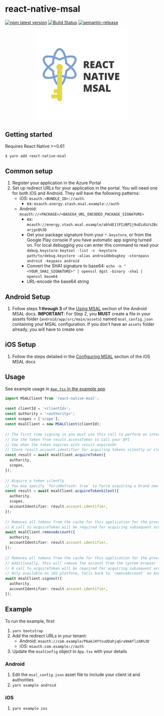 # react-native-msal

[![npm latest version](https://img.shields.io/npm/v/react-native-msal/latest.svg)](https://www.npmjs.com/package/react-native-msal)
[![Build Status](https://dev.azure.com/stashenergy/react-native-msal/_apis/build/status/stashenergy.react-native-msal?branchName=master)](https://dev.azure.com/stashenergy/react-native-msal/_build/latest?definitionId=58&branchName=master)
[![semantic-release](https://img.shields.io/badge/%20%20%F0%9F%93%A6%F0%9F%9A%80-semantic--release-e10079.svg)](https://github.com/semantic-release/semantic-release)

<p align="center">
  <img src="_assets/ReactNativeMSALLogo.png" width="300">
</p>

## Getting started

Requires React Native >=0.61

`$ yarn add react-native-msal`

## Common setup

1. Register your application in the Azure Portal
2. Set up redirect URLs for your application in the portal. You will need one for both iOS and Android. They will have the following patterns:
   - iOS: `msauth.<BUNDLE_ID>://auth`.
     - ex: `msauth.energy.stash.msal.example://auth`
   - Android: `msauth://<PACKAGE>/<BASE64_URL_ENCODED_PACKAGE_SIGNATURE>`
     - ex: `msauth://energy.stash.msal.example/ab%4E1lPIzBP2j9uELdUz%2BcarjgxQ%3D`
     - Get your package signature from your `*.keystore`, or from the Google Play console if you have automatic app signing turned on. For local debugging you can enter this command to read your `debug.keystore`:
       `keytool -list -v -keystore path/to/debug.keystore -alias androiddebugkey -storepass android -keypass android`
     - Convert the SHA1 signature to base64:
       `echo -n "<YOUR_SHA1_SIGNATURE>" | openssl dgst -binary -sha1 | openssl base64`
     - URL-encode the base64 string

## Android Setup

1. Follow steps **1 through 3** of the [Using MSAL](https://github.com/AzureAD/microsoft-authentication-library-for-android#using-msal) section of the Android MSAL docs.
   **IMPORTANT**: For Step 2, you **MUST** create a file in your assets folder (`android/app/src/main/assets`) named `msal_config.json` containing your MSAL configuration. If you don't have an `assets` folder already, you will have to create one

## iOS Setup

1. Follow the steps detailed in the [Configuring MSAL](https://github.com/AzureAD/microsoft-authentication-library-for-objc#configuring-msal) section of the iOS MSAL docs

## Usage

See example usage in [`App.tsx` in the example app](./example/src/App.tsx)

```typescript
import MSALClient from 'react-native-msal';

const clientId = '<clientId>';
const authority = '<authority>';
const scopes = ['scope'];
const msalClient = new MSALClient(clientId);

// The first time signing in you must use this call to perform an interactive login
// Use the token from result.accessToken to call your API
// See when the token expires with result.expiresOn
// Store result.account.identifier for acquiring tokens silently or clearing the token cache
const result = await msalClient.acquireToken({
  authority,
  scopes,
});

// Acquire a token silently
// You may specify `forceRefresh: true` to force acquiring a brand new token
const result = await msalClient.acquireTokenSilent({
  authority,
  scopes,
  accountIdentifier: result.account.identifier,
});

// Removes all tokens from the cache for this application for the provided account
// A call to acquireToken will be required for acquiring subsequent access tokens
await msalClient.removeAccount({
  authority,
  accountIdentifier: result.account.identifier,
});

// Removes all tokens from the cache for this application for the provided account
// Additionally, this will remove the account from the system browser
// A call to acquireToken will be required for acquiring subsequent access tokens
// Only available on iOS platform, falls back to `removeAccount` on Android
await msalClient.signout({
  authority,
  accountIdentifier: result.account.identifier,
});
```

## Example

To run the example, first:

1. `yarn bootstrap`
2. Add the redirect URLs in your tenant:
   - Android: `msauth://com.example/P6akJ4YYsuUDahjqGra9mAflzdA%3D`
   - iOS: `msauth.com.example://auth`
3. Update the `msalConfig` object in `App.tsx` with your details

### Android

1. Edit the `msal_config.json` asset file to include your client id and authorities
2. `yarn example android`

### iOS

1. `yarn example ios`
